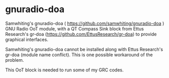# gnuradio-doa
Samwhiting's gnuradio-doa ( https://github.com/samwhiting/gnuradio-doa ) GNU Radio OoT module, with a QT Compass Sink block from Ettus Research's gr-doa (https://github.com/EttusResearch/gr-doa) to provide graphical interfaces. 

Samwhiting's gnuradio-doa cannot be installed along with Ettus Research's gr-doa (module name conflict). This is one possible workaround of the problem. 

This OoT block is needed to run some of my GRC codes.
